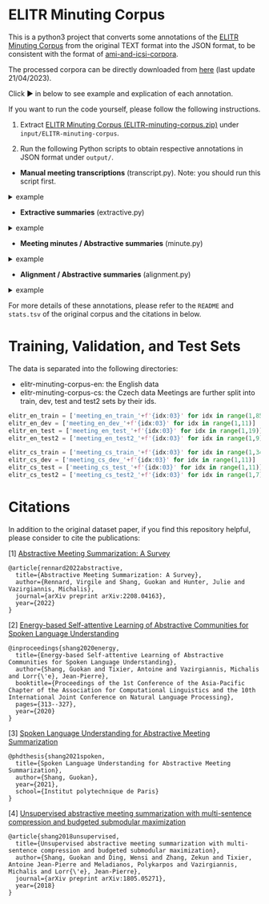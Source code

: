 # ELITR Minuting Corpus
This is a python3 project that converts some annotations of the [ELITR Minuting Corpus](http://hdl.handle.net/11234/1-4692) from the original TEXT format into the JSON format, to be consistent with the format of [ami-and-icsi-corpora](https://github.com/guokan-shang/ami-and-icsi-corpora).

The processed corpora can be directly downloaded from [here](https://drive.google.com/drive/folders/1YnhWBOTKeFicrAvZl_4z-VI4Dl3lECN_?usp=sharing) (last update 21/04/2023).

Click ► in below to see example and explication of each annotation.

If you want to run the code yourself, please follow the following instructions.

1. Extract [ELITR Minuting Corpus (ELITR-minuting-corpus.zip)](http://groups.inf.ed.ac.uk/ami/download/) under `input/ELITR-minuting-corpus`.

2. Run the following Python scripts to obtain respective annotations in JSON format under `output/`.

* **Manual meeting transcriptions** (transcript.py). Note: you should run this script first.
<details>
  <summary>example</summary>

```json
[
   ...,
   {
      "id":"meeting_en_dev_003.u.4",
      "speaker":"PERSON12",
      "text":"And maybe you, you could write some this, some of the sections, I think.",
      "problem":[
         "1",
         "None"
      ],
      "gender":"male",
      "annotator":"annot18"
   },
   ...
]
```
`id` denotes utterance id, e.g., "meeting_en_dev_003" refers to the meeting id, "u" to "utterance", "4" to the line number of the utterance in orginal transcript file.

`speaker` and `gender` denotes the deidentified speaker tags, and their gender, sometimes they both can be `UNKNOWN`.
The ID numbers are shuffled and unique for each meeting, i.e. PERSON1 denotes the same person across all the files of one meeting but a different person in the files of another meeting.

`annotator` denotes the annotator of the transcript.

`problem` denotes problematic or interesting properties of the utterance, e.g., ["1","None"] means there are two annotators, the first one thinks this utterance relates to organizational talk, and the second one find it contains no problematic or interesting properties. `problem` can be empty `[]`.

```
1 - Organizational
    Organizational talk not directly related to the subject of the meeting
    (e.g. discussing technical issues with the video call).
2 - Speech incomprehensible
    It is not clear what the speaker is saying.
3 - Other issue
4 - Small talk
    Small talk or conversation unrelated to the subject of the meeting
    (e.g. discussing the weather).
5 - Censored
    This part of the transcript had to be removed for privacy reasons.
```

```
The text can contain entities, which are enclosed in square brackets, of types: 
PERSON, ORGANIZATION, PROJECT, LOCATION, ANNOTATOR, URL, 
NUMBER, PASSWORD, PHONE, PATH, EMAIL, OTHER.

The transcript data also contains the following tags:

<another_language>...</another_language> or <another_language/>
  speech in a different language than the rest of the transcript
<typing/>
  sounds of typing
<parallel_talk>...</parallel_talk> or <parallel_talk/>
  speakers talking over each other
<cough/>
  coughing
<other_yawn/>
  yawning
<censored/>
  section of the transcript has been censored for privacy
  or ethical reasons
<laugh/>
  laughter
<unintelligible/>
  speech is not comprehensible
<other_sigh/>
  sighing
<talking_to_self/>
  speaker talking to themselves
<other_noise/>
  another further unspecified noise
```
</details>


* **Extractive summaries** (extractive.py)
<details>
  <summary>example</summary>

```json
[
   {
      "id":"meeting_en_dev_003.u.11",
      "speaker":"PERSON12",
      "text":"So, so let's go on agenda.",
      "problem":[
         "None",
         "None"
      ],
      "gender":"male",
      "annotator":"annot18"
   },
   {
      "id":"meeting_en_dev_003.u.12",
      "speaker":"PERSON12",
      "text":"First we have accepted paper to [OTHER8], to [PROJECT2].",
      "problem":[
         "None",
         "None"
      ],
      "gender":"male",
      "annotator":"annot18"
   },
   ...
]
```
One meeting can have zero to multiple extractive summaries, the file(s) are named in two ways:
- [meeting_id]_ORIG.json, summary provided by meeting organizer.
- [meeting_id]_GENER_annot[YY].json, summary provided by the annotator YY.

</details>


* **Meeting minutes / Abstractive summaries** (minute.py)
<details>
  <summary>example</summary>

```json
[
   ...,
   {
      "id":"meeting_en_dev_004.GENER_annot18.13",
      "text":"- [PERSON5] explained [PERSON17] what he wanted to say in his comments"
   },
   {
      "id":"meeting_en_dev_004.GENER_annot18.14",
      "text":"- the next meeting is planned on 21th July"
   },
   ...
]
```
One meeting can have zero to multiple minutes, the file(s) are named in two ways:
- [meeting_id]_ORIG.json, the original agenda or minutes, written by meeting organizer.
- [meeting_id]_GENER_annot[YY].json, the minutes files, i.e. summaries written by the annotator YY.

The format of minute is somewhat free form but is always in the form of bullet points rather than a coherent text summary.

</details>


* **Alignment / Abstractive summaries** (alignment.py)
<details>
  <summary>example</summary>

```json
[
   {
      "abstractive":{
         "id":"meeting_en_dev_004.GENER_annot02.9",
         "text":"- inform that his part of book is ready to comments, except introduction and morfology."
      },
      "extractive":[
         {
            "id":"meeting_en_dev_004.u.94",
            "speaker":"PERSON6",
            "text":"OK, um, so I'm still missing the introduction so it's stil this, um, this, this bullets which I plan to rewrite into the text like one to put this text away.",
            "problem":[
               "None",
               "None"
            ],
            "gender":"male",
            "annotator":"annot18"
         },
         {
            "id":"meeting_en_dev_004.u.95",
            "speaker":"PERSON6",
            "text":"And I still didn't touch morfology so I still need to rewrite it into sentences.",
            "problem":[
               "None",
               "None"
            ],
            "gender":"male",
            "annotator":"annot18"
         },
         ...
         ]
   },
   ...
]
```
One meeting can have zero to multiple minutes, the file(s) are named in two ways:
- [meeting_id]_ORIG.json, the alignments between `minute/[meeting_id]_ORIG.json` and `transcript/[meeting_id].json`
- [meeting_id]_GENER_annot[YY].json, the alignments between `minute/[meeting_id]_GENER_annot[YY].json` and `transcript/[meeting_id].json`

</details>

For more details of these annotations, please refer to the `README` and `stats.tsv` of the original corpus and the citations in below.

# Training, Validation, and Test Sets
The data is separated into the following directories:
- elitr-minuting-corpus-en: the English data
- elitr-minuting-corpus-cs: the Czech data
Meetings are further split into train, dev, test and test2 sets by their ids.

```python
elitr_en_train = ['meeting_en_train_'+f'{idx:03}' for idx in range(1,85)]
elitr_en_dev = ['meeting_en_dev_'+f'{idx:03}' for idx in range(1,11)]
elitr_en_test = ['meeting_en_test_'+f'{idx:03}' for idx in range(1,19)]
elitr_en_test2 = ['meeting_en_test2_'+f'{idx:03}' for idx in range(1,9)]

elitr_cs_train = ['meeting_cs_train_'+f'{idx:03}' for idx in range(1,34)]
elitr_cs_dev = ['meeting_cs_dev_'+f'{idx:03}' for idx in range(1,11)]
elitr_cs_test = ['meeting_cs_test_'+f'{idx:03}' for idx in range(1,11)]
elitr_cs_test2 = ['meeting_cs_test2_'+f'{idx:03}' for idx in range(1,7)]
```


# Citations
In addition to the original dataset paper, if you find this repository helpful, please consider to cite the publications:

[1] [Abstractive Meeting Summarization: A Survey](https://arxiv.org/abs/2208.04163)
```
@article{rennard2022abstractive,
  title={Abstractive Meeting Summarization: A Survey},
  author={Rennard, Virgile and Shang, Guokan and Hunter, Julie and Vazirgiannis, Michalis},
  journal={arXiv preprint arXiv:2208.04163},
  year={2022}
}
```
[2] [Energy-based Self-attentive Learning of Abstractive Communities for Spoken Language Understanding](https://aclanthology.org/2020.aacl-main.34/)
```
@inproceedings{shang2020energy,
  title={Energy-based Self-attentive Learning of Abstractive Communities for Spoken Language Understanding},
  author={Shang, Guokan and Tixier, Antoine and Vazirgiannis, Michalis and Lorr{\'e}, Jean-Pierre},
  booktitle={Proceedings of the 1st Conference of the Asia-Pacific Chapter of the Association for Computational Linguistics and the 10th International Joint Conference on Natural Language Processing},
  pages={313--327},
  year={2020}
}
```
[3] [Spoken Language Understanding for Abstractive Meeting Summarization](https://tel.archives-ouvertes.fr/tel-03169877/document)
```
@phdthesis{shang2021spoken,
  title={Spoken Language Understanding for Abstractive Meeting Summarization},
  author={Shang, Guokan},
  year={2021},
  school={Institut polytechnique de Paris}
}
```
[4] [Unsupervised abstractive meeting summarization with multi-sentence compression and budgeted submodular maximization](https://aclanthology.org/P18-1062/)
```
@article{shang2018unsupervised,
  title={Unsupervised abstractive meeting summarization with multi-sentence compression and budgeted submodular maximization},
  author={Shang, Guokan and Ding, Wensi and Zhang, Zekun and Tixier, Antoine Jean-Pierre and Meladianos, Polykarpos and Vazirgiannis, Michalis and Lorr{\'e}, Jean-Pierre},
  journal={arXiv preprint arXiv:1805.05271},
  year={2018}
}
```
